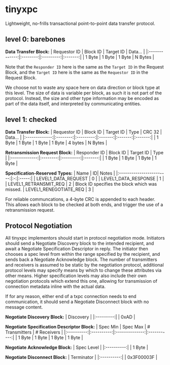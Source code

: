 # tinyxpc
Lightweight, no-frills transactional point-to-point data transfer protocol.

## level 0: barebones
**Data Transfer Block:**
| Requestor ID  | Block ID | Target ID | Data... |
|:-------------:|:--------:|:---------:|:-------:|
|    1 Byte     |  1 Byte  |   1 Byte  | N Bytes |

Note that the `Responder ID` here is the same as the `Target ID` in the Request
Block, and the `Target ID` here is the same as the `Requestor ID` in the 
Request Block.

We choose not to waste any space here on data direction or block type at this
level.  The size of data is variable per block, as such it is not part of the
protocol.  Instead, the size and other type information may be encoded as
part of the data itself, and interpreted by communicating entities.

## level 1: checked
**Data Transfer Block:**
| Requestor ID  | Block ID | Target ID |  Type   | CRC 32  | Data... |
|:-------------:|:--------:|:---------:|:-------:|:-------:|:-------:|
|    1 Byte     |  1 Byte  |   1 Byte  | 1 Byte  | 4 bytes | N Bytes |

**Retransmission Request Block:**
| Responder ID  | Block ID | Target ID |  Type   |
|:-------------:|:--------:|:---------:|:-------:|
|    1 Byte     |  1 Byte  |   1 Byte  | 1 Byte  |


**Specification-Reserved Types:**
|          Name            | ID| Notes |
|:------------------------:|:-:|:-----:|
|  LEVEL1\_DATA\_REQUEST   | 0 |
| LEVEL1\_DATA\_RESPONSE   | 1 |
| LEVEL1\_RETRANSMIT\_REQ  | 2 | Block ID specifies the block which was missed.
| LEVEL1\_RENEGOTIATE\_REQ | 3 |

For reliable communcations, a 4-byte CRC is appended to each header. This
allows each  block to be checked at both ends, and trigger the use of a
retransmission request.

## Protocol Negotiation
All tinyxpc implementors should start in protocol negotiation mode.
Initiators should send a Negotiate Discovery block to the intended recipient,
and await a Negotiate Specification Descriptor in reply.
The initiator then chooses a spec level from within the range specified by the
recipient, and sends back a Negotiate Acknowledge block.  The number of
transmitters and receivers is assumed to be static by the negotiation protocol,
additional protocol levels may specify means by which to change these attributes
via other means.  Higher specification levels may also include their own
negotiation protocols which extend this one, allowing for transmission of
connection metadata inline with the actual data.

If for any reason, either end of a txpc connection needs to end communication,
it should send a Negotiate Disconnect block with no message content.

**Negotiate Discovery Block:**
| Discovery |
|:---------:|
|   0xAD    |

**Negotiate Specification Descriptor Block:**
|  Spec Min  |  Spec Max  | # Transmitters | # Receivers |
|:----------:|:----------:|:--------------:|:-----------:|
|   1 Byte   |   1 Byte   |     1 Byte     |    1 Byte   |

**Negotiate Acknowledge Block:**
| Spec Level |
|:----------:|
|   1 Byte   |

**Negotiate Disconnect Block:**
| Terminator |
|:----------:|
| 0x3F00003F |
